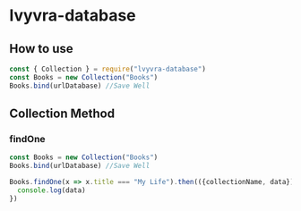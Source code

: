 # lvyvra-database
## How to use

```js
const { Collection } = require("lvyvra-database")
const Books = new Collection("Books")
Books.bind(urlDatabase) //Save Well
```

## Collection Method

### findOne

```js
const Books = new Collection("Books")
Books.bind(urlDatabase) //Save Well

Books.findOne(x => x.title === "My Life").then(({collectionName, data}) => {
  console.log(data)
})
```
